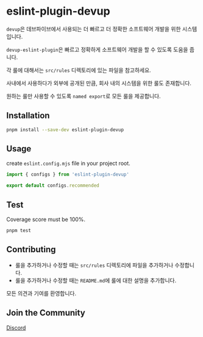 # eslint-plugin-devup

`devup`은 데브파이브에서 사용되는 더 빠르고 더 정확한 소프트웨어 개발을 위한 시스템입니다.

`devup-eslint-plugin`은 빠르고 정확하게 소프트웨어 개발을 할 수 있도록 도움을 줍니다.

각 룰에 대해서는 `src/rules` 디렉토리에 있는 파일을 참고하세요.

사내에서 사용하다가 외부에 공개된 만큼, 회사 내의 시스템을 위한 룰도 존재합니다.

원하는 룰만 사용할 수 있도록 `named export`로 모든 룰을 제공합니다.

## Installation

```bash
pnpm install --save-dev eslint-plugin-devup
```

## Usage

create `eslint.config.mjs` file in your project root.

```js
import { configs } from 'eslint-plugin-devup'

export default configs.recommended
```

## Test

Coverage score must be 100%.


```bash
pnpm test
```

## Contributing

- 룰을 추가하거나 수정할 때는 `src/rules` 디렉토리에 파일을 추가하거나 수정합니다.
- 룰을 추가하거나 수정할 때는 `README.md`에 룰에 대한 설명을 추가합니다.

모든 의견과 기여를 환영합니다.

## Join the Community

[Discord](https://discord.gg/8zjcGc7cWh)
